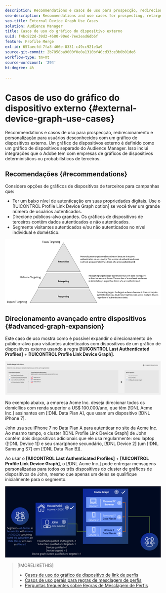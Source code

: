 ```yaml
---
description: Recommendations e casos de uso para prospecção, redirecionamento e personalização para usuários desconhecidos com um gráfico de dispositivos externo. Um gráfico de dispositivos externo é definido como um gráfico de dispositivos separado do Audience Manager. Isso inclui integrações que o Adobe tem com empresas de gráficos de dispositivos determinísticos ou probabilísticos de terceiros.
seo-description: Recommendations and use cases for prospecting, retargeting, and personalization for unknown users with an external device graph. An external device graph is defined as a device graph that is separate from Audience Manager. This includes integrations Adobe has with third-party deterministic or probabilistic device graph companies.
seo-title: External Device Graph Use Cases
solution: Audience Manager
title: Casos de uso do gráfico do dispositivo externo
uuid: f4bc822d-39d2-4680-90ed-7ee2ead6db6f
feature: Profile Merge
exl-id: 657aecfd-7fa3-466e-8331-c49cc921e3a9
source-git-commit: 2b7858ba9000f0e0a1310bf40cd33ce3b0b01de6
workflow-type: tm+mt
source-wordcount: '294'
ht-degree: 4%

---
```


# Casos de uso do gráfico do dispositivo externo {#external-device-graph-use-cases}

Recommendations e casos de uso para prospecção, redirecionamento e personalização para usuários desconhecidos com um gráfico de dispositivos externo. Um gráfico de dispositivos externo é definido como um gráfico de dispositivos separado do Audience Manager. Isso inclui integrações que o Adobe tem com empresas de gráficos de dispositivos determinísticos ou probabilísticos de terceiros.

## Recomendações   {#recommendations}

Considere opções de gráficos de dispositivos de terceiros para campanhas que:

* Ter um baixo nível de autenticação em suas propriedades digitais. Use o [!UICONTROL Profile Link Device Graph option] se você tiver um grande número de usuários autenticados.
* Direcione públicos-alvo grandes. Os gráficos de dispositivos de terceiros contêm dados autenticados e não autenticados.
* Segmente visitantes autenticados e/ou não autenticados no nível individual e doméstico.

![](assets/merge-rule-triangle1.png)
<!-- 
## Prospecting/Branding Use Case {#prospecting-branding-use-cases}

A branding campaign is designed to reach as many people as possible. It places few limits on segment qualification. But, these campaigns can waste budget and impressions by constantly targeting people who see your content multiple times and don't convert. A [!UICONTROL Profile Merge] rule that uses the [!DNL Device Co-op] or third-party option can help you create an efficient branding campaign. For example, you can add these unknown users to a "not in-market" segment after seeing them across multiple devices for your set frequency cap.

<table id="table_00F6EED172574E80A38CADA8A92A23B1"> 
 <thead> 
  <tr> 
   <th colname="col1" class="entry"> Use Case </th> 
   <th colname="col2" class="entry"> Description </th> 
  </tr> 
 </thead>
 <tbody> 
  <tr> 
   <td colname="col1"> <p> <b>Conditions</b> </p> </td> 
   <td colname="col2">This use case assumes these conditions: <p> 
     <ul id="ul_F5CA7EE525774F7EBA5FBB5F94E4EDC8"> 
      <li id="li_81AE304924724146A24FAB5B6533AD8E">You want to deliver a maximum of 10 impressions to an anonymous user for a specific ad campaign. </li> 
      <li id="li_E371F989735245B0B82433DE240D56D0">A user has 4 devices and may or may not have authenticated on your site. </li> 
      <li id="li_9231ABE15CA249E6B79D8BF0E511FD33">An anonymous user sees the ad a total of 10 times while browsing in an unauthenticated state on their current device and 3 devices linked to the current device by an external device graph. </li> 
      <li id="li_8C276C07019C49EFA3A0D0D54CF73C31">You have defined an <span class="keyword"> Audience Manager</span> segment to qualify anonymous users after they have seen 10 impressions. </li> 
     </ul> </p> </td> 
  </tr> 
  <tr> 
   <td colname="col1"> <p> <b>Results</b> </p> </td> 
   <td colname="col2"> <p>Given these conditions, <span class="keyword"> Audience Manager</span>: </p> <p> 
     <ul id="ul_8E988B1005324526BC6DC6637BBACCFB"> 
      <li id="li_C9DD546754914BACB8F4C92C7D4ED70E">Merges the anonymous, unauthenticated activity collected from the current device and the 3 devices linked by the external device graph (the ad impressions from each device). </li> 
      <li id="li_FB55CB9116074525BA30FF062D1136AE">Evaluates the unauthenticated user for segment qualification based on a combination of anonymous activity across all 3 devices linked by the external device graph and the current device. </li> 
      <li id="li_B28EB32F718145A7ABBDAC0AF75E2AFC">Sends the segment to any real-time destination for use as a suppression segment on the current device and all 3 devices linked by the external device graph. </li> 
     </ul> </p> </td> 
  </tr> 
 </tbody> 
</table>

## Retargeting or Site Personalization Use Case {#retargeting-use-case}

These strategies are designed to bring an unauthenticated or unknown user back to your site or personalize their browsing experience while they're on-site.

<table id="table_0EE2052AA3E744B3B76036FC06B5A453"> 
 <thead> 
  <tr> 
   <th colname="col1" class="entry"> Use Case </th> 
   <th colname="col2" class="entry"> Description </th> 
  </tr> 
 </thead>
 <tbody> 
  <tr> 
   <td colname="col1"> <p> <b>Conditions</b> </p> </td> 
   <td colname="col2">This use case assumes these conditions: <p> 
     <ul id="ul_FD0B869B4AF3453FAEC9BA3A45ABF039"> 
      <li id="li_8E30BAED42E94AB3B81FCB1C7464E5FC">You want to deliver a personalized on-site and/or off-site experience to an anonymous user based on their activity on your site while in an unauthenticated state. </li> 
      <li id="li_3DBE53BA94324F1BA1C52A37AD4E426C">A user has multiple devices and may or may not have authenticated to your site. </li> 
      <li id="li_F867AFBDC1A54CD6A68AB0EC196E27C9">A user views multiple pages on your site while browsing in an unauthenticated state on their current device and 3 other devices linked by an external device graph. </li> 
      <li id="li_7E35D77949CE4E69BD51655AA4C40BEE">You have defined an <span class="keyword"> Audience Manager</span> segment to qualify users after they have viewed multiple pages on your site while browsing in an unauthenticated state.</li>
     </ul> </p> </td> 
  </tr> 
  <tr> 
   <td colname="col1"> <p> <b>Results</b> </p> </td> 
   <td colname="col2"> <p>Given these conditions, <span class="wintitle"> Audience Manager</span>: </p> <p> 
     <ul id="ul_301339426B0643B295DC5B17E1939CFB"> 
      <li id="li_7E8BC3B179804F4A929497DE81E76911">Merges the anonymous, unauthenticated activity collected from the current devices and the 3 devices linked by the external device graph (the multiple page views from each device). </li> 
      <li id="li_803EFD58AA124A5BBC8279C4DC695544">Evaluates the unauthenticated user for segment qualification based on a combination of anonymous activity across all 3 devices linked by the external device graph and the current device. </li> 
      <li id="li_98D749268CC5456CBC9CF3BF5EB91BA8">Sends the segment to any real-time destination to deliver a personalized on-site and/or off-site experience across the current device and all 3 devices linked by the external device graph. </li>
     </ul> </p> </td>
  </tr>
 </tbody>
</table> -->

<!-- ## Expanded Device Targeting {#audience-expansion}

This use case exemplifies how you can expand the size of your addressable audience with accurate cross-device personalization, through [!DNL External Device Graphs].

Let's say Jane owns three devices that she uses regularly to search for holiday package deals: her laptop ([!DNL Device 1]), her smartphone ([!DNL Device 2]), and her tablet ([!DNL Device 3]). While using the laptop, Jane searched for flights, hotels, and guided tours. While using the smartphone and tablet, she only visited the homepage of the travel agency.

By using the [!UICONTROL No Cross-Device Profile] + [!DNL External Device Graphs] rule, the travel agency can merge all three devices profiles, since they are linked to the same owner through the [!DNL External Device Graphs].

![audience-expansion-rule](assets/audience-expansion-rule.png)

In our example, the traits required to qualify for the segment have all been collected on [!DNL Device 1]. Since Audience Manager qualifies every device profile that took part in the profile merge for a segment, all of Jane's three device profiles are now segmented.

Through this rule, the device graph has expanded the number of device profiles which qualify for the segment from one to three and has enabled the travel agency to deliver a consistent message to all three devices owned by Jane.

![audience-expansion](assets/audience-expansion.png) -->

## Direcionamento avançado entre dispositivos {#advanced-graph-expansion}

Este caso de uso mostra como é possível expandir o direcionamento de público-alvo para visitantes autenticados com dispositivos de um gráfico de dispositivos externo usando a regra **[!UICONTROL Last Authenticated Profiles]** + **[!UICONTROL Profile Link Device Graph]**.

![último-gráfico-de-dispositivo](assets/last-profile-link.png)

No exemplo abaixo, a empresa Acme Inc. deseja direcionar todos os domicílios com renda superior a US$ 100.000/ano, que têm [!DNL Acme Inc.] assinantes em [!DNL Data Plan A], que usam um dispositivo [!DNL iPhone 7].

John usa seu iPhone 7 no Data Plan A para autenticar no site da Acme Inc. Ao mesmo tempo, o cluster [!DNL Profile Link Device Graph] de John contém dois dispositivos adicionais que ele usa regularmente: seu laptop ([!DNL Device 1]) e seu smartphone secundário, [!DNL Device 2] (um [!DNL Samsung S7] em [!DNL Data Plan B]).

Ao usar o **[!UICONTROL Last Authenticated Profiles]** + **[!UICONTROL Profile Link Device Graph]**, o [!DNL Acme Inc.] pode entregar mensagens personalizadas para todos os três dispositivos do cluster de gráficos de dispositivos de John, mesmo que apenas um deles se qualifique inicialmente para o segmento.

![expansão de gráfico avançado](assets/advanced-device-graph-expansion.png)

>[!MORELIKETHIS]
>
>* [Casos de uso do gráfico de dispositivo de link de perfis](profile-link-use-case.md)
>* [Casos de uso gerais para regras de mesclagem de perfis](merge-rule-targeting-options.md)
>* [Perguntas frequentes sobre Regras de Mesclagem de Perfis](../../faq/faq-profile-merge.md)
